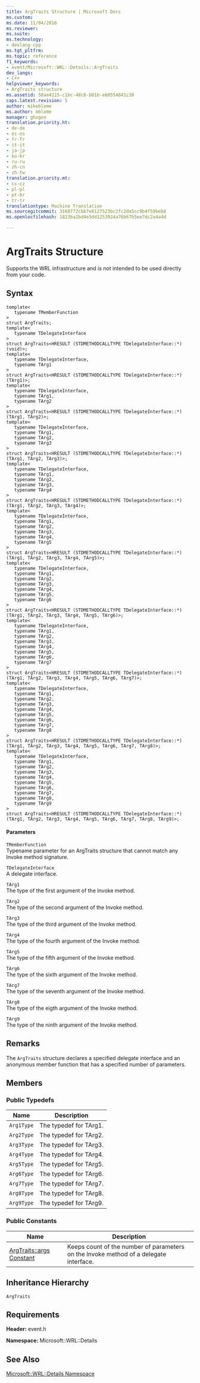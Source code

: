 ```yaml
---
title: ArgTraits Structure | Microsoft Docs
ms.custom: 
ms.date: 11/04/2016
ms.reviewer: 
ms.suite: 
ms.technology:
- devlang-cpp
ms.tgt_pltfrm: 
ms.topic: reference
f1_keywords:
- event/Microsoft::WRL::Details::ArgTraits
dev_langs:
- C++
helpviewer_keywords:
- ArgTraits structure
ms.assetid: 58ae4115-c1bc-48c8-b01b-e60554841c30
caps.latest.revision: 5
author: mikeblome
ms.author: mblome
manager: ghogen
translation.priority.ht:
- de-de
- es-es
- fr-fr
- it-it
- ja-jp
- ko-kr
- ru-ru
- zh-cn
- zh-tw
translation.priority.mt:
- cs-cz
- pl-pl
- pt-br
- tr-tr
translationtype: Machine Translation
ms.sourcegitcommit: 3168772cbb7e8127523bc2fc2da5cc9b4f59beb8
ms.openlocfilehash: 1823ba2bd4e5dd1253924a76b67b5ee7dc2a4a4d

---
```

# ArgTraits Structure
Supports the WRL infrastructure and is not intended to be used directly from your code.  
  
## Syntax  
  
```  
template<  
   typename TMemberFunction  
>  
struct ArgTraits;  
template<  
   typename TDelegateInterface  
>  
struct ArgTraits<HRESULT (STDMETHODCALLTYPE TDelegateInterface::*)(void)>;  
template<  
   typename TDelegateInterface,  
   typename TArg1  
>  
struct ArgTraits<HRESULT (STDMETHODCALLTYPE TDelegateInterface::*)(TArg1)>;  
template<  
   typename TDelegateInterface,  
   typename TArg1,  
   typename TArg2  
>  
struct ArgTraits<HRESULT (STDMETHODCALLTYPE TDelegateInterface::*)(TArg1, TArg2)>;  
template<  
   typename TDelegateInterface,  
   typename TArg1,  
   typename TArg2,  
   typename TArg3  
>  
struct ArgTraits<HRESULT (STDMETHODCALLTYPE TDelegateInterface::*)(TArg1, TArg2, TArg3)>;  
template<  
   typename TDelegateInterface,  
   typename TArg1,  
   typename TArg2,  
   typename TArg3,  
   typename TArg4  
>  
struct ArgTraits<HRESULT (STDMETHODCALLTYPE TDelegateInterface::*)(TArg1, TArg2, TArg3, TArg4)>;  
template<  
   typename TDelegateInterface,  
   typename TArg1,  
   typename TArg2,  
   typename TArg3,  
   typename TArg4,  
   typename TArg5  
>  
struct ArgTraits<HRESULT (STDMETHODCALLTYPE TDelegateInterface::*)(TArg1, TArg2, TArg3, TArg4, TArg5)>;  
template<  
   typename TDelegateInterface,  
   typename TArg1,  
   typename TArg2,  
   typename TArg3,  
   typename TArg4,  
   typename TArg5,  
   typename TArg6  
>  
struct ArgTraits<HRESULT (STDMETHODCALLTYPE TDelegateInterface::*)(TArg1, TArg2, TArg3, TArg4, TArg5, TArg6)>;  
template<  
   typename TDelegateInterface,  
   typename TArg1,  
   typename TArg2,  
   typename TArg3,  
   typename TArg4,  
   typename TArg5,  
   typename TArg6,  
   typename TArg7  
>  
struct ArgTraits<HRESULT (STDMETHODCALLTYPE TDelegateInterface::*)(TArg1, TArg2, TArg3, TArg4, TArg5, TArg6, TArg7)>;  
template<  
   typename TDelegateInterface,  
   typename TArg1,  
   typename TArg2,  
   typename TArg3,  
   typename TArg4,  
   typename TArg5,  
   typename TArg6,  
   typename TArg7,  
   typename TArg8  
>  
struct ArgTraits<HRESULT (STDMETHODCALLTYPE TDelegateInterface::*)(TArg1, TArg2, TArg3, TArg4, TArg5, TArg6, TArg7, TArg8)>;  
template<  
   typename TDelegateInterface,  
   typename TArg1,  
   typename TArg2,  
   typename TArg3,  
   typename TArg4,  
   typename TArg5,  
   typename TArg6,  
   typename TArg7,  
   typename TArg8,  
   typename TArg9  
>  
struct ArgTraits<HRESULT (STDMETHODCALLTYPE TDelegateInterface::*)(TArg1, TArg2, TArg3, TArg4, TArg5, TArg6, TArg7, TArg8, TArg9)>;  
```  
  
#### Parameters  
 `TMemberFunction`  
 Typename parameter for an ArgTraits structure that cannot match any Invoke method signature.  
  
 `TDelegateInterface`  
 A delegate interface.  
  
 `TArg1`  
 The type of the first argument of the Invoke method.  
  
 `TArg2`  
 The type of the second argument of the Invoke method.  
  
 `TArg3`  
 The type of the third argument of the Invoke method.  
  
 `TArg4`  
 The type of the fourth argument of the Invoke method.  
  
 `TArg5`  
 The type of the fifth argument of the Invoke method.  
  
 `TArg6`  
 The type of the sixth argument of the Invoke method.  
  
 `TArg7`  
 The type of the seventh argument of the Invoke method.  
  
 `TArg8`  
 The type of the eigth argument of the Invoke method.  
  
 `TArg9`  
 The type of the ninth argument of the Invoke method.  
  
## Remarks  
 The `ArgTraits` structure declares a specified delegate interface and an anonymous member function that has a specified number of parameters.  
  
## Members  
  
### Public Typedefs  
  
|Name|Description|  
|----------|-----------------|  
|`Arg1Type`|The typedef for TArg1.|  
|`Arg2Type`|The typedef for TArg2.|  
|`Arg3Type`|The typedef for TArg3.|  
|`Arg4Type`|The typedef for TArg4.|  
|`Arg5Type`|The typedef for TArg5.|  
|`Arg6Type`|The typedef for TArg6.|  
|`Arg7Type`|The typedef for TArg7.|  
|`Arg8Type`|The typedef for TArg8.|  
|`Arg9Type`|The typedef for TArg9.|  
  
### Public Constants  
  
|Name|Description|  
|----------|-----------------|  
|[ArgTraits::args Constant](../windows/argtraits-args-constant.md)|Keeps count of the number of parameters on the Invoke method of a delegate interface.|  
  
## Inheritance Hierarchy  
 `ArgTraits`  
  
## Requirements  
 **Header:** event.h  
  
 **Namespace:** Microsoft::WRL::Details  
  
## See Also  
 [Microsoft::WRL::Details Namespace](../windows/microsoft-wrl-details-namespace.md)


<!--HONumber=Jan17_HO2-->



